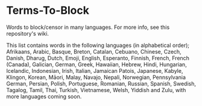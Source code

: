 # Terms-To-Block
Words to block/censor in many languages. For more info, see this repository's wiki.

This list contains words in the following languages (in alphabetical order); Afrikaans, Arabic, Basque, Breton, Catalan, Cebuano, Chinese, Czech, Danish, Dharug, Dutch, Emoji, English, Esperanto, Finnish, French, French (Canada), Galician, German, Greek, Hawaiian, Hebrew, Hindi, Hungarian, Icelandic, Indonesian, Irish, Italian, Jamaican Patois, Japanese, Kabyle, Klingon, Korean, Māori, Malay, Navajo, Nepali, Norwegian, Pennsylvania German, Persian, Polish, Portuguese, Romanian, Russian, Spanish, Swedish, Tagalog, Tamil, Thai, Turkish, Vietnamese, Welsh, Yiddish and Zulu, with more languages coming soon.
